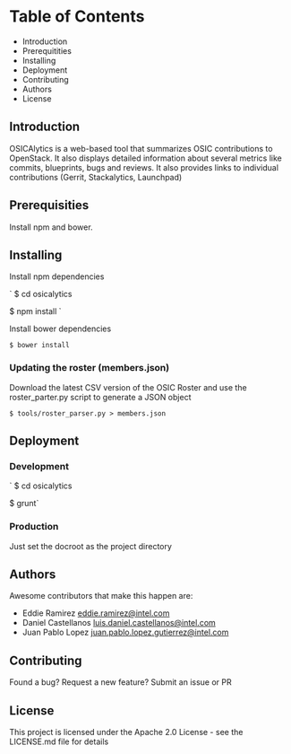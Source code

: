 # Table of Contents
* Introduction 
* Prerequitities
* Installing
* Deployment
* Contributing
* Authors
* License

## Introduction
OSICAlytics is a web-based tool that summarizes OSIC contributions to OpenStack. It also displays detailed information about several metrics like commits, blueprints, bugs and reviews. It also provides links to individual contributions (Gerrit, Stackalytics, Launchpad)

## Prerequisities
Install npm and bower.

## Installing
Install npm dependencies

`
$ cd osicalytics

$ npm install
`

Install bower dependencies

`$ bower install`


### Updating the roster (members.json)
Download the latest CSV version of the OSIC Roster and use the roster_parter.py script to generate a JSON object

`$ tools/roster_parser.py > members.json`

## Deployment
### Development

`
$ cd osicalytics

$ grunt`

### Production
Just set the docroot as the project directory

## Authors
Awesome contributors that make this happen are:
* Eddie Ramirez <eddie.ramirez@intel.com>
* Daniel Castellanos <luis.daniel.castellanos@intel.com>
* Juan Pablo Lopez <juan.pablo.lopez.gutierrez@intel.com>

## Contributing
Found a bug? Request a new feature? Submit an issue or PR

## License
This project is licensed under the Apache 2.0 License - see the LICENSE.md file for details
